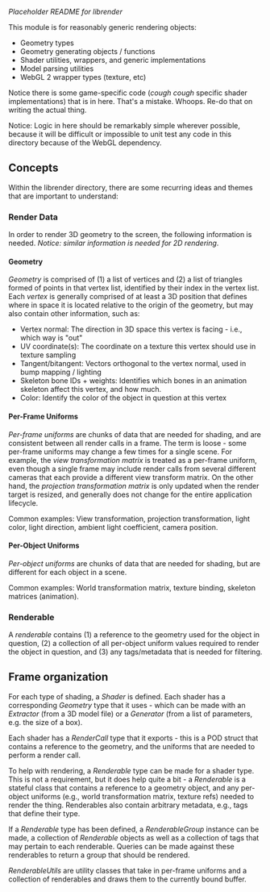 _Placeholder README for librender_

This module is for reasonably generic rendering objects:
* Geometry types
* Geometry generating objects / functions
* Shader utilities, wrappers, and generic implementations
* Model parsing utilities
* WebGL 2 wrapper types (texture, etc)

Notice there is some game-specific code (_cough cough_ specific shader implementations) that is in
here. That's a mistake. Whoops. Re-do that on writing the actual thing.

Notice: Logic in here should be remarkably simple wherever possible, because it will be difficult or
impossible to unit test any code in this directory because of the WebGL dependency.

## Concepts

Within the librender directory, there are some recurring ideas and themes that are important to
understand:

### Render Data

In order to render 3D geometry to the screen, the following information is needed. _Notice: similar information is needed for 2D rendering_.

#### Geometry

_Geometry_ is comprised of (1) a list of vertices and (2) a list of triangles formed of points in
that vertex list, identified by their index in the vertex list. Each _vertex_ is generally comprised
of at least a 3D position that defines where in space it is located relative to the origin of the
geometry, but may also contain other information, such as:

* Vertex normal: The direction in 3D space this vertex is facing - i.e., which way is "out"
* UV coordinate(s): The coordinate on a texture this vertex should use in texture sampling
* Tangent/bitangent: Vectors orthogonal to the vertex normal, used in bump mapping / lighting
* Skeleton bone IDs + weights: Identifies which bones in an animation skeleton affect this vertex, and how much.
* Color: Identify the color of the object in question at this vertex

#### Per-Frame Uniforms

_Per-frame uniforms_ are chunks of data that are needed for shading, and are consistent between all
render calls in a frame. The term is loose - some per-frame uniforms may change a few times for a
single scene. For example, the _view transformation matrix_ is treated as a per-frame uniform, even
though a single frame may include render calls from several different cameras that each provide a
different view transform matrix. On the other hand, the _projection transformation matrix_ is only
updated when the render target is resized, and generally does not change for the entire application
lifecycle.

Common examples: View transformation, projection transformation, light color, light direction,
ambient light coefficient, camera position.

#### Per-Object Uniforms

_Per-object uniforms_ are chunks of data that are needed for shading, but are different for each
object in a scene.

Common examples: World transformation matrix, texture binding, skeleton matrices (animation).

### Renderable

A _renderable_ contains (1) a reference to the geometry used for the object in question, (2) a
collection of all per-object uniform values required to render the object in question, and (3) any
tags/metadata that is needed for filtering.

## Frame organization

For each type of shading, a _Shader_ is defined. Each shader has a corresponding _Geometry_ type
that it uses - which can be made with an _Extractor_ (from a 3D model file) or a _Generator_ (from
a list of parameters, e.g. the size of a box).

Each shader has a _RenderCall_ type that it exports - this is a POD struct that contains a reference
to the geometry, and the uniforms that are needed to perform a render call.

To help with rendering, a _Renderable_ type can be made for a shader type. This is not a requirement,
but it does help quite a bit - a _Renderable_ is a stateful class that contains a reference to a
geometry object, and any per-object uniforms (e.g., world transformation matrix, texture refs) needed
to render the thing. Renderables also contain arbitrary metadata, e.g., tags that define their type.

If a _Renderable_ type has been defined, a _RenderableGroup_ instance can be made, a collection
of _Renderable_ objects as well as a collection of tags that may pertain to each renderable.
Queries can be made against these renderables to return a group that should be rendered.

_RenderableUtils_ are utility classes that take in per-frame uniforms and a collection of renderables
and draws them to the currently bound buffer.
